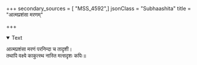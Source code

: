 +++
secondary_sources = [ "MSS_4592",]
jsonClass = "Subhaashita"
title = "आत्मप्रशंसा मरणम्"

+++

<details open><summary>Text</summary>

आत्मप्रशंसा मरणं परनिन्दा च तादृशी।  
तथापि वक्ष्ये काकुत्स्थ नास्ति मत्सदृशः कपिः॥
</details>
